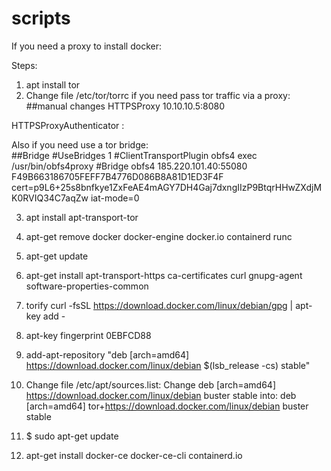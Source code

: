# scripts
If you need a proxy to install docker:

Steps:
1. apt install tor
2. Change file /etc/tor/torrc if you need pass tor traffic via a proxy:
##manual changes 
HTTPSProxy 10.10.10.5:8080 
 
HTTPSProxyAuthenticator <username>:<password> 

Also if you need use a tor bridge: <br/>
##Bridge 
#UseBridges 1 
#ClientTransportPlugin obfs4 exec /usr/bin/obfs4proxy 
#Bridge obfs4 185.220.101.40:55080 F49B663186705FEFF7B4776D086B8A81D1ED3F4F cert=p9L6+25s8bnfkye1ZxFeAE4mAGY7DH4Gaj7dxngIIzP9BtqrHHwZXdjMK0RVIQ34C7aqZw iat-mode=0
 

3. apt install apt-transport-tor
4. apt-get remove docker docker-engine docker.io containerd runc 
5. apt-get update
6. apt-get install apt-transport-https ca-certificates curl gnupg-agent software-properties-common 
7. torify curl -fsSL https://download.docker.com/linux/debian/gpg |  apt-key add -
8. apt-key fingerprint 0EBFCD88
9. add-apt-repository  "deb [arch=amd64] https://download.docker.com/linux/debian $(lsb_release -cs)  stable" 
10. Change file /etc/apt/sources.list:
 Change 
    deb [arch=amd64] https://download.docker.com/linux/debian buster stable
 into:
     deb [arch=amd64] tor+https://download.docker.com/linux/debian buster stable
 

11. $ sudo apt-get update
12. apt-get install docker-ce docker-ce-cli containerd.io
 
